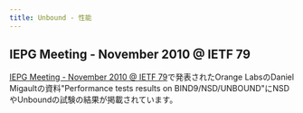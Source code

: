 ```yaml
---
title: Unbound - 性能
---
```

<h2>IEPG Meeting - November 2010 @ IETF 79</h2>
<p><a href="http://iepg.org/2010-11-ietf79/">IEPG Meeting - November 2010 @ IETF 79</a>で発表されたOrange LabsのDaniel Migaultの資料"Performance tests results on BIND9/NSD/UNBOUND"にNSDやUnboundの試験の結果が掲載されています。</p>

